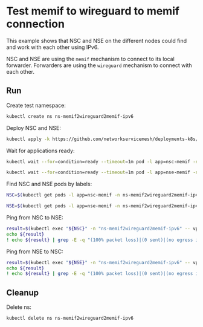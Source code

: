 # Test memif to wireguard to memif connection

This example shows that NSC and NSE on the different nodes could find and work with each other using IPv6.

NSC and NSE are using the `memif` mechanism to connect to its local forwarder.
Forwarders are using the `wireguard` mechanism to connect with each other.

## Run

Create test namespace:
```bash
kubectl create ns ns-memif2wireguard2memif-ipv6
```

Deploy NSC and NSE:
```bash
kubectl apply -k https://github.com/networkservicemesh/deployments-k8s/examples/features/ipv6/Memif2Wireguard2Memif_ipv6?ref=f7d8ee0a3c2553ba00666eabb177aa2552e33fa2
```

Wait for applications ready:
```bash
kubectl wait --for=condition=ready --timeout=1m pod -l app=nsc-memif -n ns-memif2wireguard2memif-ipv6
```
```bash
kubectl wait --for=condition=ready --timeout=1m pod -l app=nse-memif -n ns-memif2wireguard2memif-ipv6
```

Find NSC and NSE pods by labels:
```bash
NSC=$(kubectl get pods -l app=nsc-memif -n ns-memif2wireguard2memif-ipv6 --template '{{range .items}}{{.metadata.name}}{{"\n"}}{{end}}')
```
```bash
NSE=$(kubectl get pods -l app=nse-memif -n ns-memif2wireguard2memif-ipv6 --template '{{range .items}}{{.metadata.name}}{{"\n"}}{{end}}')
```

Ping from NSC to NSE:
```bash
result=$(kubectl exec "${NSC}" -n "ns-memif2wireguard2memif-ipv6" -- vppctl ping 2001:db8:: repeat 4)
echo ${result}
! echo ${result} | grep -E -q "(100% packet loss)|(0 sent)|(no egress interface)"
```

Ping from NSE to NSC:
```bash
result=$(kubectl exec "${NSE}" -n "ns-memif2wireguard2memif-ipv6" -- vppctl ping 2001:db8::1 repeat 4)
echo ${result}
! echo ${result} | grep -E -q "(100% packet loss)|(0 sent)|(no egress interface)"
```

## Cleanup

Delete ns:
```bash
kubectl delete ns ns-memif2wireguard2memif-ipv6
```
